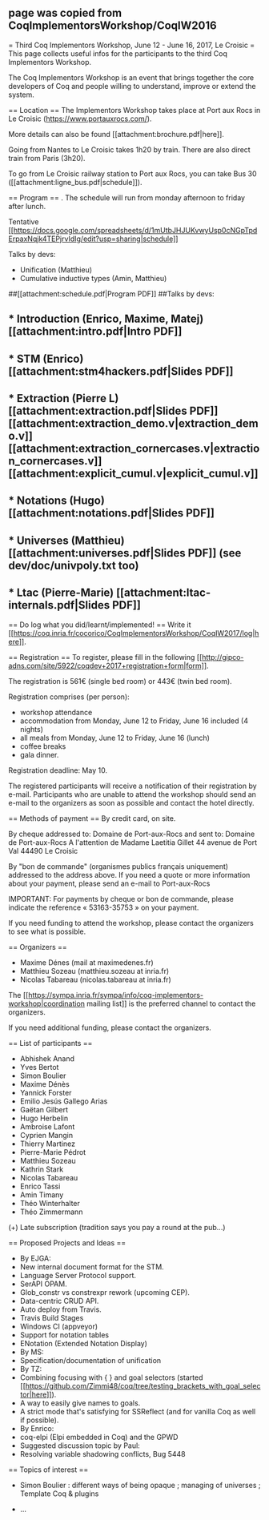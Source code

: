 ## page was copied from CoqImplementorsWorkshop/CoqIW2016
= Third Coq Implementors Workshop, June 12 - June 16, 2017, Le Croisic =
This page collects useful infos for the participants to the third Coq Implementors Workshop.

The Coq Implementors Workshop is an event that brings together the core developers of Coq and people willing to understand, improve or extend the system.

== Location ==
The Implementors Workshop takes place at Port aux Rocs in Le Croisic (https://www.portauxrocs.com/).

More details can also be found [[attachment:brochure.pdf|here]].

Going from Nantes to Le Croisic takes 1h20 by train. There are also direct train from Paris (3h20).

To go from Le Croisic railway station to Port aux Rocs, you can take Bus 30 ([[attachment:ligne_bus.pdf|schedule]]).

== Program ==
 . The schedule will run from monday afternoon to friday after lunch.

Tentative [[https://docs.google.com/spreadsheets/d/1mUtbJHJUKvwyUsp0cNGpTpdErpaxNqjk4TEPjrvIdIg/edit?usp=sharing|schedule]]

Talks by devs:

 * Unification (Matthieu)
 * Cumulative inductive types (Amin, Matthieu)

##[[attachment:schedule.pdf|Program PDF]]
##Talks by devs:
## * Introduction (Enrico, Maxime, Matej) [[attachment:intro.pdf|Intro PDF]]
## * STM (Enrico) [[attachment:stm4hackers.pdf|Slides PDF]]
## * Extraction (Pierre L) [[attachment:extraction.pdf|Slides PDF]] [[attachment:extraction_demo.v|extraction_demo.v]] [[attachment:extraction_cornercases.v|extraction_cornercases.v]] [[attachment:explicit_cumul.v|explicit_cumul.v]]
## * Notations (Hugo) [[attachment:notations.pdf|Slides PDF]]
## * Universes (Matthieu) [[attachment:universes.pdf|Slides PDF]] (see dev/doc/univpoly.txt too)
## * Ltac (Pierre-Marie) [[attachment:ltac-internals.pdf|Slides PDF]]
== Do log what you did/learnt/implemented! ==
Write it [[https://coq.inria.fr/cocorico/CoqImplementorsWorkshop/CoqIW2017/log|here]].

== Registration ==
To register, please fill in the following [[http://gipco-adns.com/site/5922/coqdev+2017+registration+form|form]].

The registration is 561€ (single bed room) or 443€ (twin bed room).

Registration comprises (per person):

 * workshop attendance
 * accommodation from Monday, June 12 to Friday, June 16 included (4 nights)
 * all meals from Monday, June 12 to Friday, June 16 (lunch)
 * coffee breaks
 * gala dinner.

Registration deadline: May 10.

The registered participants will receive a notification of their registration by e-mail. Participants who are unable to attend the workshop should send an e-mail to the organizers as soon as possible and contact the hotel directly.

== Methods of payment ==
By credit card, on site.

By cheque addressed  to: Domaine de Port-aux-Rocs and sent to: Domaine de Port-aux-Rocs A l'attention de Madame Laetitia Gillet 44 avenue de Port Val 44490 Le Croisic

By "bon de commande" (organismes publics français uniquement) addressed to the address above. If you need a quote or more information about your payment, please send an e-mail to Port-aux-Rocs

IMPORTANT: For payments by cheque or bon de commande, please indicate the reference « 53163-35753 » on your payment.

If you need funding to attend the workshop, please contact the organizers to see what is possible.

== Organizers ==
 * Maxime Dénes (mail at maximedenes.fr)
 * Matthieu Sozeau (matthieu.sozeau at inria.fr)
 * Nicolas Tabareau (nicolas.tabareau at inria.fr)

The [[https://sympa.inria.fr/sympa/info/coq-implementors-workshop|coordination mailing list]] is the preferred channel to contact the organizers.

If you need additional funding, please contact the organizers.

== List of participants ==
 * Abhishek Anand
 * Yves Bertot
 * Simon Boulier
 * Maxime Dénès
 * Yannick Forster
 * Emilio Jesús Gallego Arias
 * Gaëtan Gilbert
 * Hugo Herbelin
 * Ambroise Lafont
 * Cyprien Mangin
 * Thierry Martinez
 * Pierre-Marie Pédrot
 * Matthieu Sozeau
 * Kathrin Stark
 * Nicolas Tabareau
 * Enrico Tassi
 * Amin Timany
 * Théo Winterhalter
 * Théo Zimmermann

(+) Late subscription (tradition says you pay a round at the pub...)

== Proposed Projects and Ideas ==
 * By EJGA:
  * New internal document format for the STM.
  * Language Server Protocol support.
  * SerAPI OPAM.
  * Glob_constr vs constrexpr rework (upcoming CEP).
  * Data-centric CRUD API.
  * Auto deploy from Travis.
  * Travis Build Stages
  * Windows CI (appveyor)
  * Support for notation tables
  * ENotation (Extended Notation Display)
 * By MS:
  * Specification/documentation of unification
 * By TZ:
  * Combining focusing with { } and goal selectors (started [[https://github.com/Zimmi48/coq/tree/testing_brackets_with_goal_selector|here]]).
  * A way to easily give names to goals.
  * A strict mode that's satisfying for SSReflect (and for vanilla Coq as well if possible).
 * By Enrico:
  * coq-elpi (Elpi embedded in Coq) and the GPWD
 * Suggested discussion topic by Paul:
  * Resolving variable shadowing conflicts, Bug 5448

== Topics of interest ==
 * Simon Boulier : different ways of being opaque ; managing of universes ; Template Coq & plugins

 * ...
